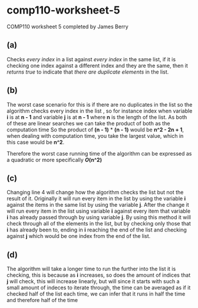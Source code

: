 # comp110-worksheet-5
COMP110 worksheet 5 completed by James Berry

## (a)
Checks _every index_ in a list against _every index_ in the same list,
if it is checking one index against a different index and they are the same,
then it _returns true_ to indicate that _there are duplicate elements_ in the list.

## (b)
The worst case scenario for this is if there are no duplicates in the list so the algorithm checks every index in the list , so for instance index when variable **i** is at **n - 1** and variable **j** is at **n - 1** where **n** is the length of the list. As both of these are linear searches we can take the product of both as the computation time
So the product of **(n - 1)** * **(n - 1)** would be **n^2 - 2n + 1**, when dealing with computation time,
you take the largest value, which in this case would be **n^2**. 

Therefore the worst case running time of the algorithm can be expressed as a quadratic or more specifically **_O_(n^2)**

## (c)
Changing line 4 will change how the algorithm checks the list but not the result of it.
Originally it will run every item in the list by using the variable **i** against the items in the same list by using the variable **j**.
After the change it will run every item in the list using variable **i** against every item that variable **i** has already passed through by using variable **j**. By using this method it will check through all of the elements in the list, but by checking only those that **i** has already been to, ending in **i** reaching the end of the list and checking against **j** which would be one index from the end of the list.

## (d)
The algorithm will take a longer time to run the further into the list it is checking, this is because as **i** increases, so does the amount of indices that **j** will check, this will increase linearly, but will since it starts with such a small amount of indeces to iterate through, the time can be averaged as if it checked half of the list each time, we can infer that it runs in half the time and therefore half of the time

